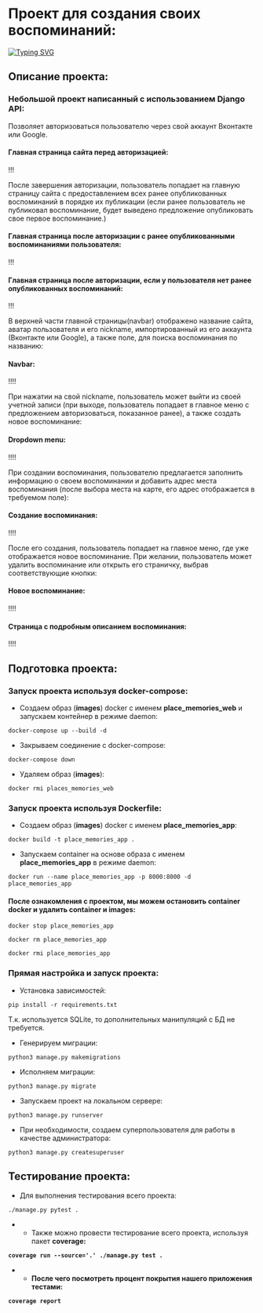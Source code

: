 # Проект для создания своих воспоминаний:
[![Typing SVG](https://readme-typing-svg.herokuapp.com?color=%2336BCF7&lines=My+Place+Memories)](https://git.io/typing-svg)
## Описание проекта:
### Небольшой проект написанный с использованием Django API:
Позволяет авторизоваться пользователю через свой аккаунт
Вконтакте или Google.
#### Главная страница сайта перед авторизацией:
!!!

После завершения авторизации, пользователь попадает на главную страницу сайта с предоставлением всех ранее
опубликованных воспоминаний в порядке их публикации (если ранее пользователь не публиковал воспоминание, будет выведено предложение
опубликовать свое первое воспоминание.)
#### Главная страница после авторизации с ранее опубликованными воспоминаниями пользователя:
!!!

#### Главная страница после авторизации, если у пользователя нет ранее опубликованных воспоминаний:
!!!

В верхней части главной страницы(navbar) отображено название сайта, аватар пользователя и его nickname, импортированный из его аккаунта
(Вконтакте или Google), а также поле, для поиска воспоминания по названию:
#### Navbar:
!!!!

При нажатии на свой nickname, пользователь может выйти из своей учетной записи (при выходе, пользователь попадает
в главное меню с предложением авторизоваться, показанное ранее), а также создать новое воспоминание:
#### Dropdown menu:
!!!!

При создании воспоминания, пользователю предлагается заполнить информацию о своем воспоминании и добавить адрес места
воспоминания (после выбора места на карте, его адрес отображается в требуемом поле):
#### Создание воспоминания:
!!!!

После его создания, пользователь попадает на главное меню, где уже отображается новое воспоминание. При желании,
пользователь может удалить воспоминание или открыть его страничку, выбрав соответствующие кнопки:
#### Новое воспоминание:
!!!!

#### Страница с подробным описанием воспоминания:
!!!!

## Подготовка проекта:

### Запуск проекта используя docker-compose:
- Создаем образ (<b>images</b>) docker с именем <b>place_memories_web</b> и запускаем контейнер
в режиме daemon:
```shell
docker-compose up --build -d
```
- Закрываем соединение с docker-compose:
```shell
docker-compose down
```
- Удаляем образ (<b>images</b>):
```shell
docker rmi places_memories_web
```

### Запуск проекта используя Dockerfile:
- Создаем образ (<b>images</b>) docker с именем <b>place_memories_app</b>:
```shell
docker build -t place_memories_app .
```
- Запускаем container на основе образа с именем <b>place_memories_app</b> в режиме daemon:
```shell
docker run --name place_memories_app -p 8000:8000 -d place_memories_app
```

#### После ознакомления с проектом, мы можем остановить container docker и удалить container и images:
```shell
docker stop place_memories_app
```
```shell
docker rm place_memories_app
```
```shell
docker rmi place_memories_app
```

### Прямая настройка и запуск проекта:
- Установка зависимостей:
```shell
pip install -r requirements.txt
```
Т.к. используется SQLite, то дополнительных манипуляций с БД не требуется.
- Генерируем миграции:
```shell
python3 manage.py makemigrations
```
- Исполняем миграции:
```shell
python3 manage.py migrate
```
- Запускаем проект на локальном сервере:
```shell
python3 manage.py runserver
```
- При необходимости, создаем суперпользователя для работы в качестве администратора:
```shell
python3 manage.py createsuperuser
```
## Тестирование проекта:
- Для выполнения тестирования всего проекта:
```shell
./manage.py pytest .
```
- - Также можно провести тестирование всего проекта, используя пакет <b>coverage<b>:
```shell
coverage run --source='.' ./manage.py test . 
```
- - После чего посмотреть процент покрытия нашего приложения тестами:
```shell
coverage report
```
